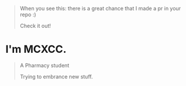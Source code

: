 > When you see this: there is a great chance that I made a pr in your repo :)
> 
> Check it out!
# I'm MCXCC.
> A Pharmacy student
>
> Trying to embrance new stuff.
